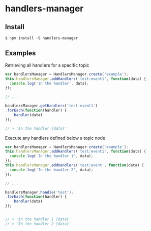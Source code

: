 # handlers-manager


## Install

```
$ npm install -S handlers-manager
```

## Examples

Retrieving all handlers for a specific topic
```js
var handlersManager = HandlersManager.create('example');
this.handlersManager.addHandlers('test:event1', function(data) {
  console.log('In the handler', data);
});

// ...

handlersManager.getHandlers('test:event1')
.forEach(function(handler) {
    handler(data)
});

// > 'In the handler {data}'
```

Execute any handlers defined below a topic node 
```js
var handlersManager = HandlersManager.create('example');
this.handlersManager.addHandlers('test:event1', function(data) {
  console.log('In the handler 1', data);
});
this.handlersManager.addHandlers('test:event', function(data) {
  console.log('In the handler 2', data);
});

// ...

handlersManager.handle('test');
.forEach(function(handler) {
    handler(data)
});


// > 'In the handler 1 {data}'
// > 'In the handler 2 {data}'
```

